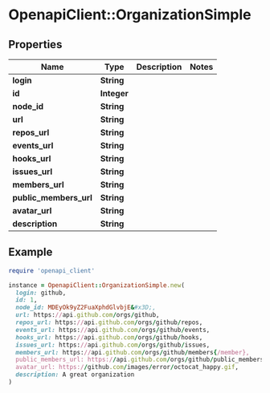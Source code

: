 # OpenapiClient::OrganizationSimple

## Properties

| Name | Type | Description | Notes |
| ---- | ---- | ----------- | ----- |
| **login** | **String** |  |  |
| **id** | **Integer** |  |  |
| **node_id** | **String** |  |  |
| **url** | **String** |  |  |
| **repos_url** | **String** |  |  |
| **events_url** | **String** |  |  |
| **hooks_url** | **String** |  |  |
| **issues_url** | **String** |  |  |
| **members_url** | **String** |  |  |
| **public_members_url** | **String** |  |  |
| **avatar_url** | **String** |  |  |
| **description** | **String** |  |  |

## Example

```ruby
require 'openapi_client'

instance = OpenapiClient::OrganizationSimple.new(
  login: github,
  id: 1,
  node_id: MDEyOk9yZ2FuaXphdGlvbjE&#x3D;,
  url: https://api.github.com/orgs/github,
  repos_url: https://api.github.com/orgs/github/repos,
  events_url: https://api.github.com/orgs/github/events,
  hooks_url: https://api.github.com/orgs/github/hooks,
  issues_url: https://api.github.com/orgs/github/issues,
  members_url: https://api.github.com/orgs/github/members{/member},
  public_members_url: https://api.github.com/orgs/github/public_members{/member},
  avatar_url: https://github.com/images/error/octocat_happy.gif,
  description: A great organization
)
```

